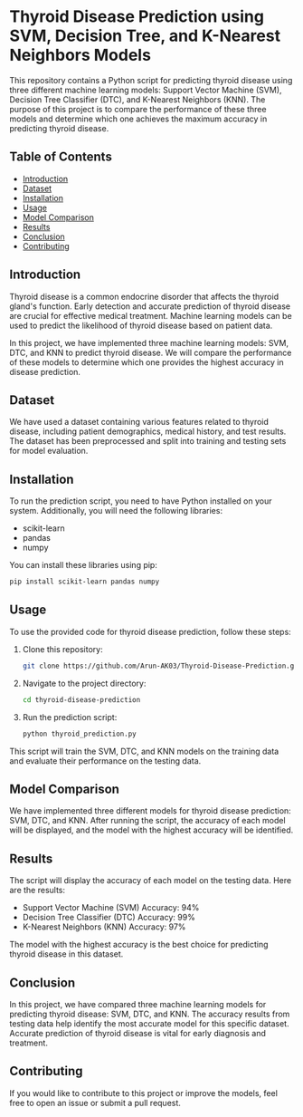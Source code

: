 # Thyroid Disease Prediction using SVM, Decision Tree, and K-Nearest Neighbors Models

This repository contains a Python script for predicting thyroid disease using three different machine learning models: Support Vector Machine (SVM), Decision Tree Classifier (DTC), and K-Nearest Neighbors (KNN). The purpose of this project is to compare the performance of these three models and determine which one achieves the maximum accuracy in predicting thyroid disease.

## Table of Contents

- [Introduction](#introduction)
- [Dataset](#dataset)
- [Installation](#installation)
- [Usage](#usage)
- [Model Comparison](#model-comparison)
- [Results](#results)
- [Conclusion](#conclusion)
- [Contributing](#contributing)

## Introduction

Thyroid disease is a common endocrine disorder that affects the thyroid gland's function. Early detection and accurate prediction of thyroid disease are crucial for effective medical treatment. Machine learning models can be used to predict the likelihood of thyroid disease based on patient data.

In this project, we have implemented three machine learning models: SVM, DTC, and KNN to predict thyroid disease. We will compare the performance of these models to determine which one provides the highest accuracy in disease prediction.

## Dataset

We have used a dataset containing various features related to thyroid disease, including patient demographics, medical history, and test results. The dataset has been preprocessed and split into training and testing sets for model evaluation.

## Installation

To run the prediction script, you need to have Python installed on your system. Additionally, you will need the following libraries:

- scikit-learn
- pandas
- numpy

You can install these libraries using pip:

```bash
pip install scikit-learn pandas numpy
```

## Usage

To use the provided code for thyroid disease prediction, follow these steps:

1. Clone this repository:

   ```bash
   git clone https://github.com/Arun-AK03/Thyroid-Disease-Prediction.git
   ```

2. Navigate to the project directory:

   ```bash
   cd thyroid-disease-prediction
   ```

3. Run the prediction script:

   ```bash
   python thyroid_prediction.py
   ```

This script will train the SVM, DTC, and KNN models on the training data and evaluate their performance on the testing data.

## Model Comparison

We have implemented three different models for thyroid disease prediction: SVM, DTC, and KNN. After running the script, the accuracy of each model will be displayed, and the model with the highest accuracy will be identified.

## Results

The script will display the accuracy of each model on the testing data. Here are the results:

- Support Vector Machine (SVM) Accuracy: 94%
- Decision Tree Classifier (DTC) Accuracy: 99%
- K-Nearest Neighbors (KNN) Accuracy: 97%

The model with the highest accuracy is the best choice for predicting thyroid disease in this dataset.

## Conclusion

In this project, we have compared three machine learning models for predicting thyroid disease: SVM, DTC, and KNN. The accuracy results from testing data help identify the most accurate model for this specific dataset. Accurate prediction of thyroid disease is vital for early diagnosis and treatment.

## Contributing

If you would like to contribute to this project or improve the models, feel free to open an issue or submit a pull request.
